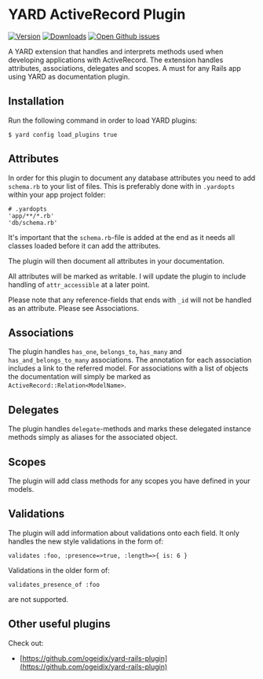 # YARD ActiveRecord Plugin

[![Version](http://img.shields.io/gem/v/yard-activerecord.svg?style=flat-square)](https://rubygems.org/gems/yard-activerecord)
[![Downloads](http://img.shields.io/gem/dt/yard-activerecord.svg?style=flat-square)](https://rubygems.org/gems/yard-activerecord)
[![Open Github issues](http://img.shields.io/github/issues/theodorton/yard-activerecord.svg?style=flat-square)](https://github.com/theodorton/yard-activerecord/issues)

A YARD extension that handles and interprets methods used when developing
applications with ActiveRecord. The extension handles attributes,
associations, delegates and scopes. A must for any Rails app using YARD as
documentation plugin.

## Installation

Run the following command in order to load YARD plugins:

```
$ yard config load_plugins true
```

## Attributes

In order for this plugin to document any database attributes you need to add
`schema.rb` to your list of files. This is preferably done with in `.yardopts`
within your app project folder:

```
# .yardopts
'app/**/*.rb'
'db/schema.rb'
```

It's important that the `schema.rb`-file is added at the end as it needs all
classes loaded before it can add the attributes.

The plugin will then document all attributes in your documentation.

All attributes will be marked as writable. I will update the plugin to include
handling of `attr_accessible` at a later point.

Please note that any reference-fields that ends with `_id` will not be handled
as an attribute. Please see Associations.

## Associations

The plugin handles `has_one`, `belongs_to`, `has_many` and
`has_and_belongs_to_many` associations. The annotation for each association
includes a link to the referred model. For associations with a list of objects
the documentation will simply be marked as `ActiveRecord::Relation<ModelName>`.

## Delegates

The plugin handles `delegate`-methods and marks these delegated instance
methods simply as aliases for the associated object.

## Scopes

The plugin will add class methods for any scopes you have defined in your
models.

## Validations

The plugin will add information about validations onto each field. It only handles
the new style validations in the form of:

    validates :foo, :presence=>true, :length=>{ is: 6 }

Validations in the older form of:

    validates_presence_of :foo

are not supported.

## Other useful plugins

Check out:

- [https://github.com/ogeidix/yard-rails-plugin](https://github.com/ogeidix/yard-rails-plugin)
